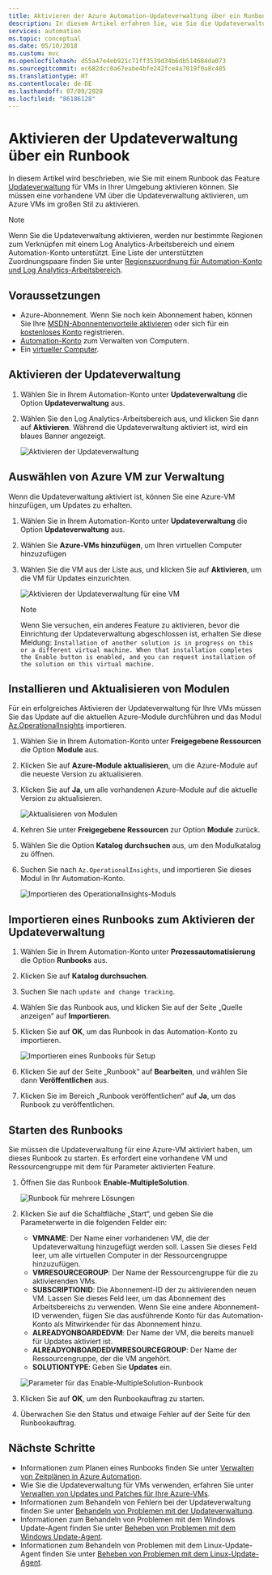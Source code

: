 ```yaml
---
title: Aktivieren der Azure Automation-Updateverwaltung über ein Runbook
description: In diesem Artikel erfahren Sie, wie Sie die Updateverwaltung über ein Runbook aktivieren.
services: automation
ms.topic: conceptual
ms.date: 05/10/2018
ms.custom: mvc
ms.openlocfilehash: d55a47e4eb921c71ff3539d34b6db514684da073
ms.sourcegitcommit: ec682dcc0a67eabe4bfe242fce4a7019f0a8c405
ms.translationtype: HT
ms.contentlocale: de-DE
ms.lasthandoff: 07/09/2020
ms.locfileid: "86186128"
---
```

# <a name="enable-update-management-from-a-runbook"></a>Aktivieren der Updateverwaltung über ein Runbook

In diesem Artikel wird beschrieben, wie Sie mit einem Runbook das Feature [Updateverwaltung](automation-update-management.md) für VMs in Ihrer Umgebung aktivieren können. Sie müssen eine vorhandene VM über die Updateverwaltung aktivieren, um Azure VMs im großen Stil zu aktivieren. 

> [!NOTE]
> Wenn Sie die Updateverwaltung aktivieren, werden nur bestimmte Regionen zum Verknüpfen mit einem Log Analytics-Arbeitsbereich und einem Automation-Konto unterstützt. Eine Liste der unterstützten Zuordnungspaare finden Sie unter [Regionszuordnung für Automation-Konto und Log Analytics-Arbeitsbereich](how-to/region-mappings.md).

## <a name="prerequisites"></a>Voraussetzungen

* Azure-Abonnement. Wenn Sie noch kein Abonnement haben, können Sie Ihre [MSDN-Abonnentenvorteile aktivieren](https://azure.microsoft.com/pricing/member-offers/msdn-benefits-details/) oder sich für ein [kostenloses Konto](https://azure.microsoft.com/free/?WT.mc_id=A261C142F) registrieren.
* [Automation-Konto](./index.yml) zum Verwalten von Computern.
* Ein [virtueller Computer](../virtual-machines/windows/quick-create-portal.md).

## <a name="enable-update-management"></a>Aktivieren der Updateverwaltung

1. Wählen Sie in Ihrem Automation-Konto unter **Updateverwaltung** die Option **Updateverwaltung** aus.

2. Wählen Sie den Log Analytics-Arbeitsbereich aus, und klicken Sie dann auf **Aktivieren**. Während die Updateverwaltung aktiviert ist, wird ein blaues Banner angezeigt. 

    ![Aktivieren der Updateverwaltung](media/automation-onboard-solutions/update-onboard.png)

## <a name="select-azure-vm-to-manage"></a>Auswählen von Azure VM zur Verwaltung

Wenn die Updateverwaltung aktiviert ist, können Sie eine Azure-VM hinzufügen, um Updates zu erhalten.

1. Wählen Sie in Ihrem Automation-Konto unter **Updateverwaltung** die Option **Updateverwaltung** aus.

2. Wählen Sie **Azure-VMs hinzufügen**, um Ihren virtuellen Computer hinzuzufügen

3. Wählen Sie die VM aus der Liste aus, und klicken Sie auf  **Aktivieren**, um die VM für Updates einzurichten. 

   ![Aktivieren der Updateverwaltung für eine VM](media/automation-onboard-solutions/enable-update.png)

    > [!NOTE]
    > Wenn Sie versuchen, ein anderes Feature zu aktivieren, bevor die Einrichtung der Updateverwaltung abgeschlossen ist, erhalten Sie diese Meldung: `Installation of another solution is in progress on this or a different virtual machine. When that installation completes the Enable button is enabled, and you can request installation of the solution on this virtual machine.`

## <a name="install-and-update-modules"></a>Installieren und Aktualisieren von Modulen

Für ein erfolgreiches Aktivieren der Updateverwaltung für Ihre VMs müssen Sie das Update auf die aktuellen Azure-Module durchführen und das Modul [Az.OperationalInsights](/powershell/module/az.operationalinsights/?view=azps-3.7.0) importieren.

1. Wählen Sie in Ihrem Automation-Konto unter **Freigegebene Ressourcen** die Option **Module** aus. 
2. Klicken Sie auf **Azure-Module aktualisieren**, um die Azure-Module auf die neueste Version zu aktualisieren. 
3. Klicken Sie auf **Ja**, um alle vorhandenen Azure-Module auf die aktuelle Version zu aktualisieren.

    ![Aktualisieren von Modulen](media/automation-onboard-solutions/update-modules.png)

4. Kehren Sie unter **Freigegebene Ressourcen** zur Option **Module** zurück. 
5. Wählen Sie die Option **Katalog durchsuchen** aus, um den Modulkatalog zu öffnen. 
6. Suchen Sie nach `Az.OperationalInsights`, und importieren Sie dieses Modul in Ihr Automation-Konto.

    ![Importieren des OperationalInsights-Moduls](media/automation-onboard-solutions/import-operational-insights-module.png)

## <a name="import-a-runbook-to-enable-update-management"></a>Importieren eines Runbooks zum Aktivieren der Updateverwaltung

1. Wählen Sie in Ihrem Automation-Konto unter **Prozessautomatisierung** die Option **Runbooks** aus.
2. Klicken Sie auf **Katalog durchsuchen**.
3. Suchen Sie nach `update and change tracking`.
4. Wählen Sie das Runbook aus, und klicken Sie auf der Seite „Quelle anzeigen“ auf **Importieren**. 
5. Klicken Sie auf **OK**, um das Runbook in das Automation-Konto zu importieren.

   ![Importieren eines Runbooks für Setup](media/automation-onboard-solutions/import-from-gallery.png)

6. Klicken Sie auf der Seite „Runbook“ auf **Bearbeiten**, und wählen Sie dann **Veröffentlichen** aus. 
7. Klicken Sie im Bereich „Runbook veröffentlichen“ auf **Ja**, um das Runbook zu veröffentlichen.

## <a name="start-the-runbook"></a>Starten des Runbooks

Sie müssen die Updateverwaltung für eine Azure-VM aktiviert haben, um dieses Runbook zu starten. Es erfordert eine vorhandene VM und Ressourcengruppe mit dem für Parameter aktivierten Feature.

1. Öffnen Sie das Runbook **Enable-MultipleSolution**.

   ![Runbook für mehrere Lösungen](media/automation-onboard-solutions/runbook-overview.png)

2. Klicken Sie auf die Schaltfläche „Start“, und geben Sie die Parameterwerte in die folgenden Felder ein:

   * **VMNAME**: Der Name einer vorhandenen VM, die der Updateverwaltung hinzugefügt werden soll. Lassen Sie dieses Feld leer, um alle virtuellen Computer in der Ressourcengruppe hinzuzufügen.
   * **VMRESOURCEGROUP**: Der Name der Ressourcengruppe für die zu aktivierenden VMs.
   * **SUBSCRIPTIONID**: Die Abonnement-ID der zu aktivierenden neuen VM. Lassen Sie dieses Feld leer, um das Abonnement des Arbeitsbereichs zu verwenden. Wenn Sie eine andere Abonnement-ID verwenden, fügen Sie das ausführende Konto für das Automation-Konto als Mitwirkender für das Abonnement hinzu.
   * **ALREADYONBOARDEDVM**: Der Name der VM, die bereits manuell für Updates aktiviert ist.
   * **ALREADYONBOARDEDVMRESOURCEGROUP**: Der Name der Ressourcengruppe, der die VM angehört.
   * **SOLUTIONTYPE**: Geben Sie **Updates** ein.

   ![Parameter für das Enable-MultipleSolution-Runbook](media/automation-onboard-solutions/runbook-parameters.png)

3. Klicken Sie auf **OK**, um den Runbookauftrag zu starten.
4. Überwachen Sie den Status und etwaige Fehler auf der Seite für den Runbookauftrag.

## <a name="next-steps"></a>Nächste Schritte

* Informationen zum Planen eines Runbooks finden Sie unter [Verwalten von Zeitplänen in Azure Automation](shared-resources/schedules.md).
* Wie Sie die Updateverwaltung für VMs verwenden, erfahren Sie unter [Verwalten von Updates und Patches für Ihre Azure-VMs](automation-tutorial-update-management.md).
* Informationen zum Behandeln von Fehlern bei der Updateverwaltung finden Sie unter [Behandeln von Problemen mit der Updateverwaltung](troubleshoot/update-management.md).
* Informationen zum Behandeln von Problemen mit dem Windows Update-Agent finden Sie unter [Beheben von Problemen mit dem Windows Update-Agent](troubleshoot/update-agent-issues.md).
* Informationen zum Behandeln von Problemen mit dem Linux-Update-Agent finden Sie unter [Beheben von Problemen mit dem Linux-Update-Agent](troubleshoot/update-agent-issues-linux.md).

